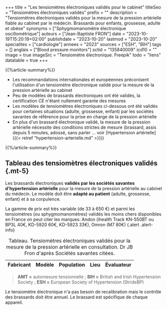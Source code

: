 +++
title = "Les tensiomètres électroniques validés pour le cabinet"
titleSeo = "Tensiomètres électroniques validés"
prefix = ""
description = "Tensiomètres électroniques validés pour la mesure de la pression artérielle fiable au cabinet par le médecin. Brassards pour enfants, grossesse, adulte et obèse"
synonyms = ["Sphygmomanomètre électronique oscillométrique"]
auteurs = ["Jean-Baptiste FRON"]
date = "2023-10-19T15:20:19+02:00"
publishdate = "2023-10-20"
lastmod = "2023-10-20"
specialites = ["cardiologie"]
annees = "2023"
sources = ["ESH", "BIH"]
tags = []
anglais = ["Blood pressure monitors"]
sctid = "135840009"
icd10 = ""
image = true
imageSrc = "Tensiomètre électronique. Freepik"
todo = "liens"
datatable = true
+++

{{%article-summary%}}

- Les recommandations internationales et européennes préconisent l'utilisation d'un tensiomètre électronique validé pour la mesure de la pression artérielle au cabinet
- Peu de modèles de brassards électroniques ont été validés, la certification *CE* n'étant nullement garante des mesures
- Les modèles de tensiomètres électroniques ci-dessous ont été validés pour certaines situations (adulte, grossesse, enfant) par les sociétés savantes de référence pour la prise en charge de la pression artérielle
- En plus d'un brassard électronique validé, la mesure de la pression artérielle nécessite des conditions strictes de mesure (brassard, assis depuis 5 minutes, adossé, sans parler ... voir [Hypertension artérielle]({{< relref "hypertension-arterielle.md" >}}))

{{%/article-summary%}}

## Tableau des tensiomètres électroniques validés {.mt-5}

Les brassards électroniques **validés par les sociétés savantes d'hypertension artérielle** pour la mesure de la pression artérielle au cabinet du médecin. Le modèle doit être **adapté au patient** (adulte, grossesse, enfant) et à sa corpulence.

La gamme de prix est très variable (de 33 à 650 €) et parmi les tensiomètres (ou sphygmomanomètres) validés les moins chers disponibles en France on peut citer les marques: Andon (ihealth Track KN-550BT ou BP3L 40€, KD-5920 60€, KD-5923 33€), Omron (M7 80€)
{.alert .alert-info}

<script type="application/ld+json">{"@context": "https://schema.org","@type": "Table","about": "Tensiomètres électroniques validés pour la mesure de la pression artérielle en consultation. Dr JB Fron d'après Sociétés savantes citées."}</script>
<table id="bp-monitors" class="table">
<caption><span class="font-weight-bold">Tableau.</span> Tensiomètres électroniques validés pour la mesure de la pression artérielle en consultation. Dr JB Fron d'après Sociétés savantes citées.</caption>
<thead>
  <tr>
    <th scope="col">Fabricant</th>
    <th scope="col">Modèle</th>
    <th scope="col">Population</th>
    <th scope="col">Lieu</th>
    <th scope="col">Évaluateur</th>
  </tr>
</thead>
</table>

> **AMT =** automesure tensionnelle ; **BIH =** British and Irish Hypertension Society ; **ESH =** European Society of Hypertension (StrideBP)

Le tensiomètre électronique n'a pas besoin de recalibration mais le contrôle des brassards doit être annuel. Le brassard est spécifique de chaque appareil.

<script>
window.addEventListener('load', () => {
  $(function () {
    $('#bp-monitors').DataTable({
      ajax: '/data/tensiometres.json',
      columns: [
        { data: 'Fabricant' },
        { data: 'Modèle' },
        { data: 'Population' },
        { data: 'Lieu' },
        { data: 'Evaluateur' }
      ],
      select: false
    })
  })
})
</script>
